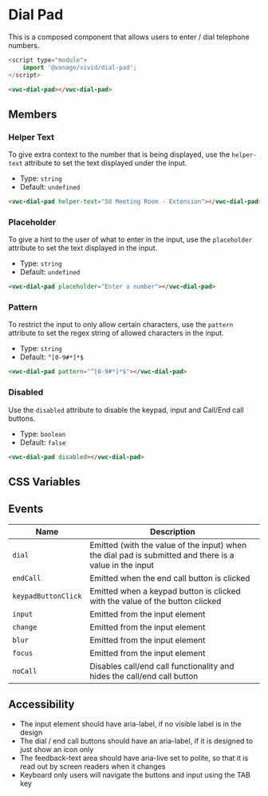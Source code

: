 # Dial Pad

This is a composed component that allows users to enter / dial telephone numbers.

```js
<script type="module">
    import '@vonage/vivid/dial-pad';
</script>
```

```html preview
<vwc-dial-pad></vwc-dial-pad>
```

## Members

### Helper Text

To give extra context to the number that is being displayed, use the `helper-text` attribute to set the text displayed under the input.

- Type: `string`
- Default: `undefined`

```html preview
<vwc-dial-pad helper-text="58 Meeting Room - Extension"></vwc-dial-pad>
```

### Placeholder

To give a hint to the user of what to enter in the input, use the `placeholder` attribute to set the text displayed in the input.

- Type: `string`
- Default: `undefined`

```html preview
<vwc-dial-pad placeholder="Enter a number"></vwc-dial-pad>
```

### Pattern

To restrict the input to only allow certain characters, use the `pattern` attribute to set the regex string of allowed characters in the input.

- Type: `string`
- Default: `^[0-9#*]*$`

```html preview
<vwc-dial-pad pattern="^[0-9#*]*$"></vwc-dial-pad>
```

### Disabled

Use the `disabled` attribute to disable the keypad, input and Call/End call buttons.

- Type: `boolean`
- Default: `false`

```html preview
<vwc-dial-pad disabled></vwc-dial-pad>
```

## CSS Variables

## Events

<div class="table-wrapper">

| Name                | Description                                                                                            |
| ------------------- | ------------------------------------------------------------------------------------------------------ |
| `dial`              | Emitted (with the value of the input) when the dial pad is submitted and there is a value in the input |
| `endCall`           | Emitted when the end call button is clicked                                                            |
| `keypadButtonClick` | Emitted when a keypad button is clicked with the value of the button clicked                           |
| `input`             | Emitted from the input element                                                                         |
| `change`            | Emitted from the input element                                                                         |
| `blur`              | Emitted from the input element                                                                         |
| `focus`             | Emitted from the input element                                                                         |
| `noCall`            | Disables call/end call functionality and hides the call/end call button                                |

</div>

<!-- ## Properties

<div class="table-wrapper">

| Name            | Type      | Default                         | Description                                                                                         |
| --------------- | --------- | ------------------------------- | --------------------------------------------------------------------------------------------------- |
| `feedback-text` | `string`  | `''`                            | Text to be displayed under the input to give extra context to the number that is being displayed.   |
| `value`         | `string`  | `''`                            | Value to be displayed in the input (will be passed through the input-regex before being displayed). |
| `call-active`   | `boolean` | `false`                         | When set to true the end call button replaces the dial button.                                      |
| `pattern`       | `string`  | `^[0-9#*]*$" (key pad buttons)` | Regex string of allowed characters in the input.                                                    |
| `disabled`      | `boolean` | `false`                         | Disables the dialpad interactions. Keypad, input and Call/End call buttons.                         |
| `auto-focus`    | `boolean` | `false`                         | Focuses on the input element when first loaded.                                                     |

</div> -->

## Accessibility

- The input element should have aria-label, if no visible label is in the design
- The dial / end call buttons should have an aria-label, if it is designed to just show an icon only
- The feedback-text area should have aria-live set to polite, so that it is read out by screen readers when it changes
- Keyboard only users will navigate the buttons and input using the TAB key

